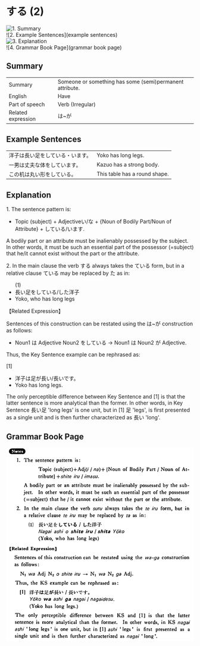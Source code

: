 # する (2)

![1. Summary](summary)<br>
![2. Example Sentences](example sentences)<br>
![3. Explanation](explanation)<br>
![4. Grammar Book Page](grammar book page)<br>


## Summary

<table><tr>   <td>Summary</td>   <td>Someone or something has some (semi)permanent attribute.</td></tr><tr>   <td>English</td>   <td>Have</td></tr><tr>   <td>Part of speech</td>   <td>Verb (Irregular)</td></tr><tr>   <td>Related expression</td>   <td>は~が</td></tr></table>

## Example Sentences

<table><tr>   <td>洋子は長い足をしている・います。</td>   <td>Yoko has long legs.</td></tr><tr>   <td>一男は丈夫な体をしています。</td>   <td>Kazuo has a strong body.</td></tr><tr>   <td>この机は丸い形をしている。</td>   <td>This table has a round shape.</td></tr></table>

## Explanation

<p>1. The sentence pattern is:</p>  <ul> <li>Topic (subject) + Adjectiveい/な + {Noun of Bodily Part/Noun of Attribute} + <span class="cloze">している</span>/<span class="cloze">います</span>.</li> </ul>  <p>A bodily part or an attribute must be inalienably possessed by the subject. In other words, it must be such an essential part of the possessor (=subject) that he/it cannot exist without the part or the attribute.</p>  <p>2. In the main clause the verb <span class="cloze">する</span> always takes the ている form, but in a relative clause ている may be replaced by た as in:</p>  <ul>(1) <li>長い足を<span class="cloze">している</span>/した</span>洋子</li> <li>Yoko, who has long legs</li> </ul>  <p>【Related Expression】</p>  <p>Sentences of this construction can be restated using the は~が construction as follows:</p>  <ul> <li>Noun1 は Adjective Noun2 を<span class="cloze">している</span> → Noun1 は Noun2 が Adjective.</li> </ul>  <p>Thus, the Key Sentence example can be rephrased as:</p>  <p>[1]</p>  <ul> <li>洋子は足が長い/長いです。</li> <li>Yoko has long legs.</li> </ul>  <p>The only perceptible difference between Key Sentence and [1] is that the latter sentence is more analytical than the former. In other words, in Key Sentence 長い足 'long legs' is one unit, but in [1] 足 'legs', is first presented as a single unit and is then further characterized as 長い 'long'.</p>

## Grammar Book Page

![](../img/Basicする2.png)

